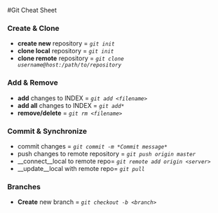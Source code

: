 #Git Cheat Sheet

### Create & Clone
- __create new__ repository   = _`git init`_
- __clone local__ repository  = _`git init`_
- __clone remote__ repository = _`git clone username@host:/path/to/repository`_

### Add & Remove
- __add__ changes to INDEX     = _`git add <filename>`_
- __add all__ changes to INDEX = _`git add*`_
- __remove/delete__            = _`git rm <filename>`_

### Commit & Synchronize
- commit changes               = _`git commit -m *Commit message*`_
- push changes to remote repository = _`git push origin master`_
- __connect__local to remote repo= _`git remote add origin <server>`_
- __update__local with remote repo= _`git pull`_

### Branches
- __Create__ new branch        = _`git checkout -b <branch>`_


